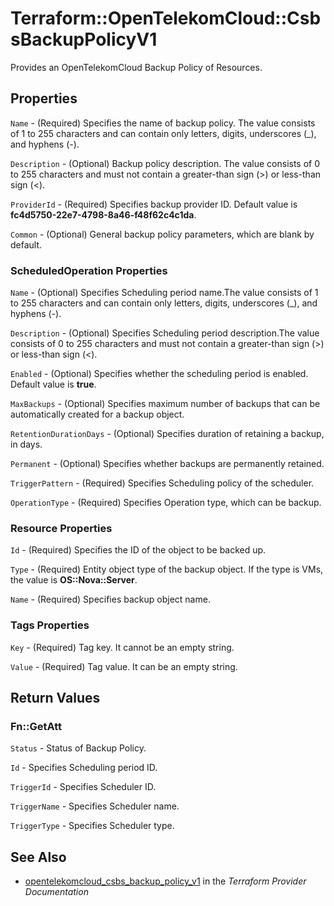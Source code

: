 # Terraform::OpenTelekomCloud::CsbsBackupPolicyV1

Provides an OpenTelekomCloud Backup Policy of Resources.

## Properties

`Name` - (Required) Specifies the name of backup policy. The value consists of 1 to 255 characters and can contain only letters, digits, underscores (_), and hyphens (-).

`Description` - (Optional) Backup policy description. The value consists of 0 to 255 characters and must not contain a greater-than sign (>) or less-than sign (<).

`ProviderId` - (Required) Specifies backup provider ID. Default value is **fc4d5750-22e7-4798-8a46-f48f62c4c1da**.

`Common` - (Optional) General backup policy parameters, which are blank by default.

### ScheduledOperation Properties

`Name` - (Optional) Specifies Scheduling period name.The value consists of 1 to 255 characters and can contain only letters, digits, underscores (_), and hyphens (-).

`Description` - (Optional) Specifies Scheduling period description.The value consists of 0 to 255 characters and must not contain a greater-than sign (>) or less-than sign (<).

`Enabled` - (Optional) Specifies whether the scheduling period is enabled. Default value is **true**.

`MaxBackups` - (Optional) Specifies maximum number of backups that can be automatically created for a backup object.

`RetentionDurationDays` - (Optional) Specifies duration of retaining a backup, in days.

`Permanent` - (Optional) Specifies whether backups are permanently retained.

`TriggerPattern` - (Required) Specifies Scheduling policy of the scheduler.

`OperationType` - (Required) Specifies Operation type, which can be backup.

### Resource Properties

`Id` - (Required) Specifies the ID of the object to be backed up.

`Type` - (Required) Entity object type of the backup object. If the type is VMs, the value is **OS::Nova::Server**.

`Name` - (Required) Specifies backup object name.

### Tags Properties

`Key` - (Required) Tag key. It cannot be an empty string.

`Value` - (Required) Tag value. It can be an empty string.


## Return Values

### Fn::GetAtt

`Status` - Status of Backup Policy.

`Id` -  Specifies Scheduling period ID.

`TriggerId` -  Specifies Scheduler ID.

`TriggerName` -  Specifies Scheduler name.

`TriggerType` -  Specifies Scheduler type.

## See Also

* [opentelekomcloud_csbs_backup_policy_v1](https://www.terraform.io/docs/providers/opentelekomcloud/r/csbs_backup_policy_v1.html) in the _Terraform Provider Documentation_